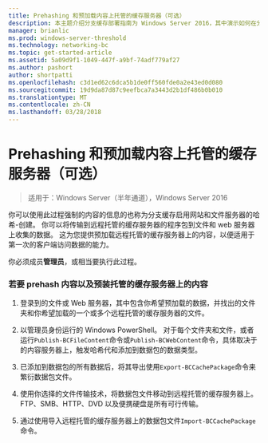 ```yaml
---
title: Prehashing 和预加载内容上托管的缓存服务器（可选）
description: 本主题介绍分支缓存部署指南为 Windows Server 2016，其中演示如何在分布式托管的缓存模式优化分支机构中的 WAN 带宽使用量部署分支缓存的一部分。
manager: brianlic
ms.prod: windows-server-threshold
ms.technology: networking-bc
ms.topic: get-started-article
ms.assetid: 5a09d9f1-1049-447f-a9bf-74adf779af27
ms.author: pashort
author: shortpatti
ms.openlocfilehash: c3d1ed62c6dca5b1de0ff560fde0a2e43ed0d080
ms.sourcegitcommit: 19d9da87d87c9eefbca7a3443d2b1df486b0b010
ms.translationtype: MT
ms.contentlocale: zh-CN
ms.lasthandoff: 03/28/2018
---
```

# <a name="prehashing-and-preloading-content-on-hosted-cache-servers-optional"></a>Prehashing 和预加载内容上托管的缓存服务器（可选）

>适用于：Windows Server（半年通道），Windows Server 2016

你可以使用此过程强制的内容的信息的也称为分支缓存启用网站和文件服务器的哈希-创建。 你可以将传输到远程托管的缓存服务器的程序包到文件和 web 服务器上收集的数据。  这为您提供预加载远程托管的缓存服务器上的内容，以便适用于第一次的客户端访问数据的能力。  
  
你必须成员**管理员**，或相当要执行此过程。  
  
### <a name="to-prehash-content-and-preload-the-content-on-hosted-cache-servers"></a>若要 prehash 内容以及预装托管的缓存服务器上的内容  
  
1.  登录到的文件或 Web 服务器，其中包含你希望预加载的数据，并找出的文件夹和你希望加载的一个或多个远程托管的缓存服务器的文件。  
  
2.  以管理员身份运行的 Windows PowerShell。 对于每个文件夹和文件，或者运行`Publish-BCFileContent`命令或`Publish-BCWebContent`命令，具体取决于的内容服务器上，触发哈希代和添加到数据包的数据类型。  
  
3.  已添加到数据包的所有数据后，将其导出使用`Export-BCCachePackage`命令来繁衍数据包文件。  
  
4.  使用你选择的文件传输技术，将数据包文件移动到远程托管的缓存服务器上。  FTP、SMB、HTTP、DVD 以及便携硬盘是所有可行传输。  
  
5.  通过使用导入远程托管的缓存服务器上的数据包文件`Import-BCCachePackage`命令。  
  

